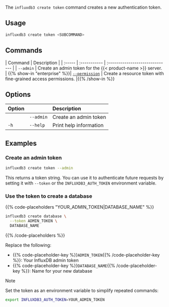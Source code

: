 The `influxdb3 create token` command creates a new authentication token.

## Usage

<!--pytest.mark.skip-->

```bash
influxdb3 create token <SUBCOMMAND>
```

## Commands

| Command | Description                                                                 |
| :----- | :----------- | :------------------------------ |
| `--admin` | Create an admin token for the {{< product-name >}} server. |
{{% show-in "enterprise" %}}| [`--permission`](/influxdb3/enterprise/reference/cli/influxdb3/create/token/permission/) | Create a resource token with fine-grained access permissions. |{{% /show-in %}}

## Options

| Option |          | Description            |
| :----- | :------- | :--------------------- |
|        |`--admin`| Create an admin token  |
| `-h`   | `--help` | Print help information |


## Examples

### Create an admin token

<!--pytest.mark.skip-->

```bash
influxdb3 create token --admin
```

This returns a token string. You can use it to authenticate future requests by setting it with `--token` or the `INFLUXDB3_AUTH_TOKEN` environment variable.

### Use the token to create a database

{{% code-placeholders "YOUR_ADMIN_TOKEN|DATABASE_NAME" %}}

<!--pytest.mark.skip-->

```bash
influxdb3 create database \
  --token ADMIN_TOKEN \
  DATABASE_NAME
```
{{% /code-placeholders %}}

Replace the following:

- {{% code-placeholder-key %}}`ADMIN_TOKEN`{{% /code-placeholder-key %}}: Your InfluxDB admin token
- {{% code-placeholder-key %}}`DATABASE_NAME`{{% /code-placeholder-key %}}: Name for your new database

> [!Note] 
> Set the token as an environment variable to simplify repeated commands:
> ```bash 
> export INFLUXDB3_AUTH_TOKEN=YOUR_ADMIN_TOKEN
> ```
